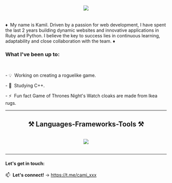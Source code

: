 <h1 align="center">
    <img src="https://readme-typing-svg.herokuapp.com/?font=Righteous&size=35&center=true&vCenter=true&width=500&height=70&duration=4000&lines=Hello+world!+👋;+I'm+Camil!;" />
</h1>
<br/>
♦️&nbsp; My name is Kamil. Driven by a passion for web development, I have spent the last 2 years building dynamic websites and innovative applications in Ruby and Python. I believe the key to success lies in continuous learning, adaptability and close collaboration with the team. ♦️

<br/>

<div align="">
<h3>What I've been up to:</h3> <br/>
<p>- 💡&nbsp;  Working on creating a roguelike game.</p>
<p>- 🔭&nbsp;  Studying C++.</p>
<p>- ⚡&nbsp; Fun fact Game of Thrones Night's Watch cloaks are made from Ikea rugs.</p>
 </div>
 
 <hr/>
 
<h2 align="center">⚒️ Languages-Frameworks-Tools ⚒️</h2>
<br/>
<div align="center">
    <img src="https://skillicons.dev/icons?i=ruby,python,cpp,bash,rails,django,fastapi,react,vue,mysql,postgresql,sqlite,mongodb,firebase,redis,rabbitmq,git,docker,postman,figma" /><br>
</div>
<br/>

---
#### Let's get in touch:

📫&nbsp;  **Let's connect!** → https://t.me/cami_xxx
